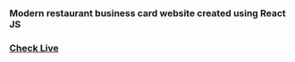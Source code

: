 ### Modern restaurant business card website created using React JS

### [Check Live](https://przemekabramowicz.github.io/great-evening/)
